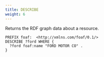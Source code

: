 ```yaml
---
title: DESCRIBE
weight: 6
---
```


Returns the RDF graph data about a resource.

```sparql
PREFIX foaf:  <http://xmlns.com/foaf/0.1/>
DESCRIBE ?ford WHERE {
  ?ford foaf:name "FORD MOTOR CO" .
}
```